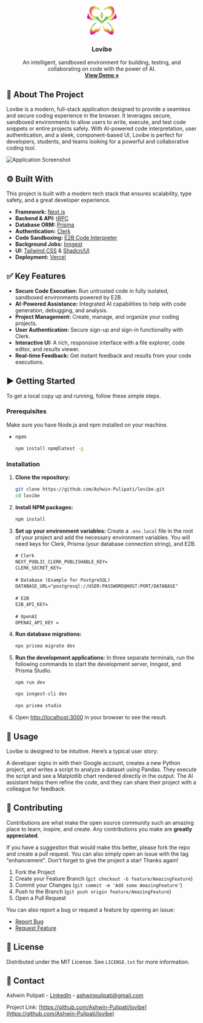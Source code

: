 <div align="center">
  <a href="https://github.com/Ashwin-Pulipati/lovibe">
    <img src="public/logo.png" alt="Logo" width="80" height="80">
  </a>

  <h3 align="center">Lovibe</h3>

  <p align="center">
    An intelligent, sandboxed environment for building, testing, and collaborating on code with the power of AI.
    <br />
    <a href="https://lovibe.vercel.app/"><strong>View Demo »</strong></a>
  </p>
</div>

## 📝 About The Project

Lovibe is a modern, full-stack application designed to provide a seamless and secure coding experience in the browser. It leverages secure, sandboxed environments to allow users to write, execute, and test code snippets or entire projects safely. With AI-powered code interpretation, user authentication, and a sleek, component-based UI, Lovibe is perfect for developers, students, and teams looking for a powerful and collaborative coding tool.

![Application Screenshot](https://via.placeholder.com/800x400.png?text=Application+Screenshot)

## ⚙️ Built With

This project is built with a modern tech stack that ensures scalability, type safety, and a great developer experience.

*   **Framework:** [Next.js](https://nextjs.org/)
*   **Backend & API:** [tRPC](https://trpc.io/)
*   **Database ORM:** [Prisma](https://www.prisma.io/)
*   **Authentication:** [Clerk](https://clerk.com/)
*   **Code Sandboxing:** [E2B Code Interpreter](https://e2b.dev/)
*   **Background Jobs:** [Inngest](https://www.inngest.com/)
*   **UI:** [Tailwind CSS](https://tailwindcss.com/) & [Shadcn/UI](https://ui.shadcn.com/)
*   **Deployment:** [Vercel](https://vercel.com/)

## ✅ Key Features

- **Secure Code Execution:** Run untrusted code in fully isolated, sandboxed environments powered by E2B.
- **AI-Powered Assistance:** Integrated AI capabilities to help with code generation, debugging, and analysis.
- **Project Management:** Create, manage, and organize your coding projects.
- **User Authentication:** Secure sign-up and sign-in functionality with Clerk.
- **Interactive UI:** A rich, responsive interface with a file explorer, code editor, and results viewer.
- **Real-time Feedback:** Get instant feedback and results from your code executions.

## ▶️ Getting Started

To get a local copy up and running, follow these simple steps.

### Prerequisites

Make sure you have Node.js and npm installed on your machine.
* npm
  ```sh
  npm install npm@latest -g
  ```

### Installation

1.  **Clone the repository:**
    ```sh
    git clone https://github.com/Ashwin-Pulipati/lovibe.git
    cd lovibe
    ```
2.  **Install NPM packages:**
    ```sh
    npm install
    ```
3.  **Set up your environment variables:**
    Create a `.env.local` file in the root of your project and add the necessary environment variables. You will need keys for Clerk, Prisma (your database connection string), and E2B.
    ```env
    # Clerk
    NEXT_PUBLIC_CLERK_PUBLISHABLE_KEY=
    CLERK_SECRET_KEY=

    # Database (Example for PostgreSQL)
    DATABASE_URL="postgresql://USER:PASSWORD@HOST:PORT/DATABASE"

    # E2B
    E2B_API_KEY=

    # OpenAI
    OPENAI_API_KEY =
    ```
4.  **Run database migrations:**
    ```sh
    npx prisma migrate dev
    ```
5.  **Run the development applications:**
    In three separate terminals, run the following commands to start the development server, Inngest, and Prisma Studio.
    ```sh
    npm run dev
    ```
    ```sh
    npx inngest-cli dev
    ```
    ```sh
    npx prisma studio
    ```
6.  Open [http://localhost:3000](http://localhost:3000) in your browser to see the result.

## 🚀 Usage

Lovibe is designed to be intuitive. Here’s a typical user story:

A developer signs in with their Google account, creates a new Python project, and writes a script to analyze a dataset using Pandas. They execute the script and see a Matplotlib chart rendered directly in the output. The AI assistant helps them refine the code, and they can share their project with a colleague for feedback.

## 🤝 Contributing

Contributions are what make the open source community such an amazing place to learn, inspire, and create. Any contributions you make are **greatly appreciated**.

If you have a suggestion that would make this better, please fork the repo and create a pull request. You can also simply open an issue with the tag "enhancement".
Don't forget to give the project a star! Thanks again!

1.  Fork the Project
2.  Create your Feature Branch (`git checkout -b feature/AmazingFeature`)
3.  Commit your Changes (`git commit -m 'Add some AmazingFeature'`)
4.  Push to the Branch (`git push origin feature/AmazingFeature`)
5.  Open a Pull Request

You can also report a bug or request a feature by opening an issue:
- [Report Bug](https://github.com/Ashwin-Pulipati/lovibe/issues)
- [Request Feature](https://github.com/Ashwin-Pulipati/lovibe/issues)


## 📄 License

Distributed under the MIT License. See `LICENSE.txt` for more information.

## 📧 Contact

Ashwin Pulipati - [LinkedIn](https://www.linkedin.com/in/ashwinpulipati/) - ashwinpulipati@gmail.com

Project Link: [https://github.com/Ashwin-Pulipati/lovibe](https://github.com/Ashwin-Pulipati/lovibe)
